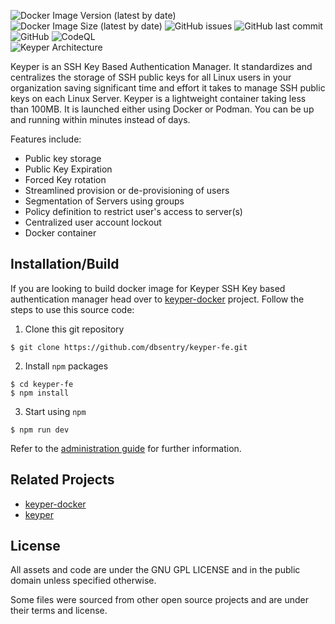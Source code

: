 ![Docker Image Version (latest by date)](https://img.shields.io/docker/v/dbsentry/keyper)
![Docker Image Size (latest by date)](https://img.shields.io/docker/image-size/dbsentry/keyper)
![GitHub issues](https://img.shields.io/github/issues/dbsentry/keyper)
![GitHub last commit](https://img.shields.io/github/last-commit/dbsentry/keyper)
![GitHub](https://img.shields.io/github/license/dbsentry/keyper)
![CodeQL](https://github.com/dbsentry/keyper/workflows/CodeQL/badge.svg)  
![Keyper Architecture](https://keyper.dbsentry.com/media/keyper.png)  

Keyper is an SSH Key Based Authentication Manager. It standardizes and centralizes the storage of SSH public keys for all Linux users in your organization saving significant time and effort it takes to manage SSH public keys on each Linux Server. Keyper is a lightweight container taking less than 100MB. It is launched either using Docker or Podman. You can be up and running within minutes instead of days.

Features include:
- Public key storage
- Public Key Expiration
- Forced Key rotation
- Streamlined provision or de-provisioning of users
- Segmentation of Servers using groups
- Policy definition to restrict user's access to server(s)
- Centralized user account lockout
- Docker container

## Installation/Build
If you are looking to build docker image for Keyper SSH Key based authentication manager head over to [keyper-docker](https://github.com/dbsentry/keyper-docker) project.
Follow the steps to use this source code:
1. Clone this git repository
```console
$ git clone https://github.com/dbsentry/keyper-fe.git
```
2. Install ```npm``` packages
```console
$ cd keyper-fe
$ npm install
```
3. Start using ```npm```
```console
$ npm run dev
```
Refer to the [administration guide](https://keyper.dbsentry.com/docs/) for further information.

## Related Projects
- [keyper-docker](https://github.com/dbsentry/keyper-docker)
- [keyper](https://github.com/dbsentry/keyper)

## License
All assets and code are under the GNU GPL LICENSE and in the public domain unless specified otherwise.

Some files were sourced from other open source projects and are under their terms and license.
